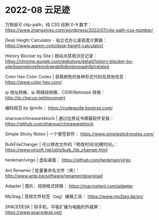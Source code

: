 # 2022-08 云足迹

万物皆可 clip-path，纯 CSS 绘制 0-9 数字：
https://www.zhangxinxu.com/wordpress/2022/07/clip-path-css-number/

Desk Height Calculator - 站立式办公桌高度计算器：
https://www.appinn.com/desk-height-calculator/

History Blocker by Site | 按站点禁用浏览记录：
https://chrome.google.com/webstore/detail/history-blocker-by-site/keamekimefemnbgegbfkdkmbomaahfai/related

Color Hex Color Codes | 获取颜色的各种形式代码及其他信息：
https://www.color-hex.com/

ip 地址转换、ip 网络段转换、CIDR/Netmask 转换：
http://ip.chacuo.net/ipconvert

编码规范 by @mdo：
https://codeguide.bootcss.com/

sharoue/chinawareblock | 通过拉黑证书屏蔽软件安装：
https://github.com/sharoue/chinawareblock

Simple Sticky Notes | 一个便签软件：
https://www.simplestickynotes.com/

BulkFileChanger | 可以修改文件的「修改时间/创建时间」：
https://www.nirsoft.net/utils/bulk_file_changer.html

henkman/virgo | 虚拟桌面：
https://github.com/henkman/virgo

Ant Renamer | 批量重命名文件（夹）：
http://www.antp.be/software/renamer/download

Adapter | 图片、视频格式转换：
https://macroplant.com/adapter

Mp3tag | 音频文件标签（tag）编辑工具：
https://www.mp3tag.de/en/

SPACEDESK | 将手机、平板扩展为电脑的外接屏： 
https://www.spacedesk.net/

